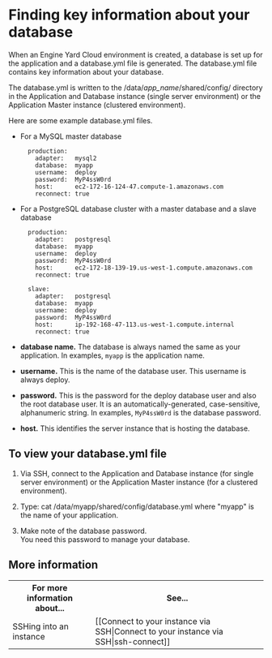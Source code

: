 # Finding key information about your database

When an Engine Yard Cloud environment is created, a database is set up for the application and a database.yml file is generated. The database.yml file contains key information about your database.

The database.yml is written to the /data/*app_name*/shared/config/ directory in the Application and Database instance (single server environment) or the Application Master instance (clustered environment). 

Here are some example database.yml files.  

* For a MySQL master database

        production:
	      adapter:   mysql2
	      database:  myapp
    	  username:  deploy
    	  password:  MyP4ssW0rd
    	  host:      ec2-172-16-124-47.compute-1.amazonaws.com
    	  reconnect: true

* For a PostgreSQL database cluster with a master database and a slave database

        production:
          adapter:   postgresql
          database:  myapp
          username:  deploy
          password:  MyP4ssW0rd
          host:      ec2-172-18-139-19.us-west-1.compute.amazonaws.com
          reconnect: true

        slave:
          adapter:   postgresql
          database:  myapp
          username:  deploy
          password:  MyP4ssW0rd
          host:      ip-192-168-47-113.us-west-1.compute.internal
          reconnect: true	

* **database name.** The database is always named the same as your application. In examples, `myapp` is the application name.  
* **username.** This is the name of the database user. This username is always deploy.  
* **password.** This is the password for the deploy database user and also the root database user. It is an automatically-generated, case-sensitive, alphanumeric string. In examples, `MyP4ssW0rd` is the database password.  
* **host.** This identifies the server instance that is hosting the database. 




## To view your database.yml file

1. Via SSH, connect to the Application and Database instance (for single server environment) or the Application Master instance (for a clustered environment).

2. Type:
        cat /data/myapp/shared/config/database.yml
  where "myapp" is the name of your application.

3. Make note of the database password.  
    You need this password to manage your database. 

<h2 id="topic5"> More information</h2>

<table>
	  <tr>
	    <th>For more information about...</th><th>See...</th>
	  </tr>
	  <tr>
	    <td>SSHing into an instance</td><td>[[Connect to your instance via SSH|Connect to your instance via SSH|ssh-connect]]</td>
	  </tr> 
</table>
